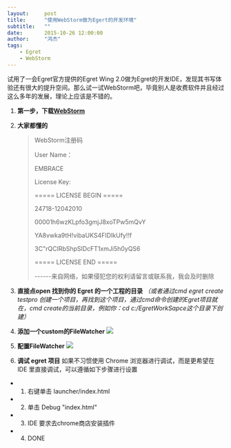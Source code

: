 ```yaml
---
layout:     post
title:      "使用WebStorm做为Egert的开发环境"
subtitle:   ""
date:       2015-10-26 12:00:00
author:     "鸿杰"
tags:
    - Egret
    - WebStorm
---
```



试用了一会Egret官方提供的Egret Wing 2.0做为Egret的开发IDE，发现其书写体验还有很大的提升空间。那么试一试WebStorm吧，毕竟别人是收费软件并且经过这么多年的发展，理论上应该是不错的。

1. **第一步，下载[WebStorm](http://www.jetbrains.com/webstorm/)**

2. **大家都懂的**

	> WebStorm注册码
	> 
	> User Name：
	> 
	> EMBRACE
	> 
	> License Key:
	> 
	> ===== LICENSE BEGIN =====
	> 
	> 24718-12042010  
	> 
	> 00001h6wzKLpfo3gmjJ8xoTPw5mQvY  
	> 
	> YA8vwka9tH!vibaUKS4FIDIkUfy!!f  
	> 
	> 3C"rQCIRbShpSlDcFT1xmJi5h0yQS6
	> 
	> ===== LICENSE END =====
	> 
	> ------来自网络，如果侵犯您的权利请留言或联系我，我会及时删除

3. **直接点open 找到你的 Egret 的一个工程的目录**
 *（或者通过cmd egret create testpro 创建一个项目，再找到这个项目，通过cmd命令创建的Egret项目就在，cmd create的当前目录，例如你：cd c:/EgretWorkSapce这个目录下创建）*

4. **添加一个custom的FileWatcher**
![](http://www.4yue.net/content/uploadfile/201505/916b1430585397.png)

5. **配置FileWatcher**
![](http://www.4yue.net/content/uploadfile/201505/825f1430586835.png)

6. **调试 egret 项目**
如果不习惯使用 Chrome 浏览器进行调试，而是更希望在 IDE 里直接调试，可以遵循如下步骤进行设置

- 1) 右键单击 launcher/index.html

- 2) 单击 Debug "index.html"

- 3) IDE 要求去chrome商店安装插件

- 4) DONE